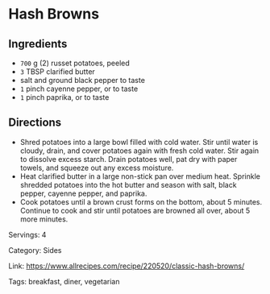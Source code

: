 # Hash Browns

## Ingredients

- `700` g (2) russet potatoes, peeled
- `3` TBSP clarified butter
- salt and ground black pepper to taste
- `1` pinch cayenne pepper, or to taste
- `1` pinch paprika, or to taste

## Directions

- Shred potatoes into a large bowl filled with cold water. Stir until water is cloudy, drain, and cover potatoes again with fresh cold water. Stir again to dissolve excess starch. Drain potatoes well, pat dry with paper towels, and squeeze out any excess moisture.
- Heat clarified butter in a large non-stick pan over medium heat. Sprinkle shredded potatoes into the hot butter and season with salt, black pepper, cayenne pepper, and paprika.
- Cook potatoes until a brown crust forms on the bottom, about 5 minutes. Continue to cook and stir until potatoes are browned all over, about 5 more minutes.

Servings: 4

Category: Sides

Link: https://www.allrecipes.com/recipe/220520/classic-hash-browns/

Tags: breakfast, diner, vegetarian

